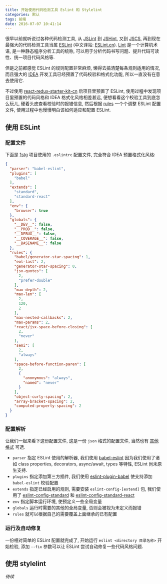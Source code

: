 ```yaml
---
title: 开始使用代码检测工具 Eslint 和 Stylelint
categories: 默认
tags: 前端
date: 2016-07-07 10:41:14
---
```


很早以前就听说过各种代码检测工具, 从 [JSLint](http://www.jslint.com/) 到 [JSHint](http://jshint.com/), 又到 [JSCS](http://jscs.info/), 再到现在最强大的代码检测工具当属 [ESLint](http://eslint.org/) (中文译站: [ESLint.cn](http://eslint.cn/)). [Lint](https://zh.wikipedia.org/wiki/Lint) 是一个计算机术语, 是一种静态程序分析工具的统称, 可以用于分析代码书写问题、提升代码可读性、统一项目代码风格等.

但是之前都感觉 ESLint 的规则配置非常麻烦, 懒得去搞清楚每条规则适用的情况, 而且强大的 [IDEA](https://www.jetbrains.com/idea/) 开发工具已经预置了代码校验和格式化功能, 所以一直没有在意去使用它.

<!--more-->

不过使用 [react-redux-starter-kit-cn](https://github.com/JounQin/react-redux-starter-kit-cn) 后项目里预置了 ESLint, 使用过程中发现项目里预置的代码风格和 IDEA 格式化风格相差甚远, 便想看看这个校验工具到底怎么玩儿, 硬着头皮查看校验时的报错信息, 然后根据 [rules](http://eslint.org/docs/rules/) 一个个调整 ESLint 配置文件, 使用过程中也慢慢明白该如何适应和配置 ESLint.

## 使用 ESLint

### 配置文件

下面是 [1stg](https://github.com/JounQin/1stg) 项目使用的 `.eslintrc` 配置文件, 完全符合 IDEA 预置格式化风格:

``` json
{
  "parser": "babel-eslint",
  "plugins": [
    "babel"
  ],
  "extends": [
    "standard",
    "standard-react"
  ],
  "env": {
    "browser": true
  },
  "globals": {
    "__DEV__": false,
    "__PROD__": false,
    "__DEBUG__": false,
    "__COVERAGE__": false,
    "__BASENAME__": false
  },
  "rules": {
    "babel/generator-star-spacing": 1,
    "eol-last": 2,
    "generator-star-spacing": 0,
    "jsx-quotes": [
      2,
      "prefer-double"
    ],
    "max-depth": 2,
    "max-len": [
      2,
      120,
      2
    ],
    "max-nested-callbacks": 2,
    "max-params": 2,
    "react/jsx-space-before-closing": [
      2,
      "never"
    ],
    "semi": [
      2,
      "always"
    ],
    "space-before-function-paren": [
      2,
      {
        "anonymous": "always",
        "named": "never"
      }
    ],
    "object-curly-spacing": 2,
    "array-bracket-spacing": 2,
    "computed-property-spacing": 2
  }
}
```

### 配置解析

让我们一起来看下这份配置文件, 这是一份 `json` 格式的配置文件, 当然也有 [其他格式](http://eslint.cn/docs/user-guide/configuring#configuration-file-formats) 可选.

* `parser` 指定 ESLint 使用的解析器, 我们使用 [babel-eslint](https://github.com/babel/babel-eslint) 因为我们使用了诸如 class properties, decorators, async/await, types 等特性, ESLint 尚未原生支持.
* `plugins` 指定添加第三方插件, 我们使用 [eslint-plugin-babel](https://github.com/babel/eslint-plugin-babel) 使支持添加 `babel-eslint` 校验配置
* `extends` 指定已经启用的规则, 需要安装 `eslint-config-[extend]` 包, 我们使用了 [eslint-config-standard](https://github.com/feross/eslint-config-standard) 和 [eslint-config-standard-react](https://github.com/feross/eslint-config-standard-react)
* `env` 指定脚本运行环境, 使预定义一些全局变量
* `globals` 运行时需要的其他的全局变量, 否则会被视为未定义而报错
* `rules` 就可以根据自己的需要覆盖上面继承的已有配置

### 运行及自动修复

一份相对简单的 ESLint 配置就完成了, 开始运行 `eslint <directory 目录名称>` 开始检验, 添加 `--fix` 参数可以让 ESLint 尝试自动修复一些代码风格问题.

## 使用 stylelint

*待续*
